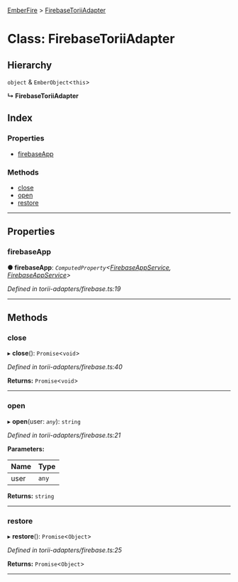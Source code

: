 [EmberFire](../README.md) > [FirebaseToriiAdapter](../classes/firebasetoriiadapter.md)

# Class: FirebaseToriiAdapter

## Hierarchy

 `object` & `EmberObject`<`this`>

**↳ FirebaseToriiAdapter**

## Index

### Properties

* [firebaseApp](firebasetoriiadapter.md#firebaseapp)

### Methods

* [close](firebasetoriiadapter.md#close)
* [open](firebasetoriiadapter.md#open)
* [restore](firebasetoriiadapter.md#restore)

---

## Properties

<a id="firebaseapp"></a>

###  firebaseApp

**● firebaseApp**: *`ComputedProperty`<[FirebaseAppService](firebaseappservice.md), [FirebaseAppService](firebaseappservice.md)>*

*Defined in torii-adapters/firebase.ts:19*

___

## Methods

<a id="close"></a>

###  close

▸ **close**(): `Promise`<`void`>

*Defined in torii-adapters/firebase.ts:40*

**Returns:** `Promise`<`void`>

___
<a id="open"></a>

###  open

▸ **open**(user: *`any`*): `string`

*Defined in torii-adapters/firebase.ts:21*

**Parameters:**

| Name | Type |
| ------ | ------ |
| user | `any` |

**Returns:** `string`

___
<a id="restore"></a>

###  restore

▸ **restore**(): `Promise`<`Object`>

*Defined in torii-adapters/firebase.ts:25*

**Returns:** `Promise`<`Object`>

___

